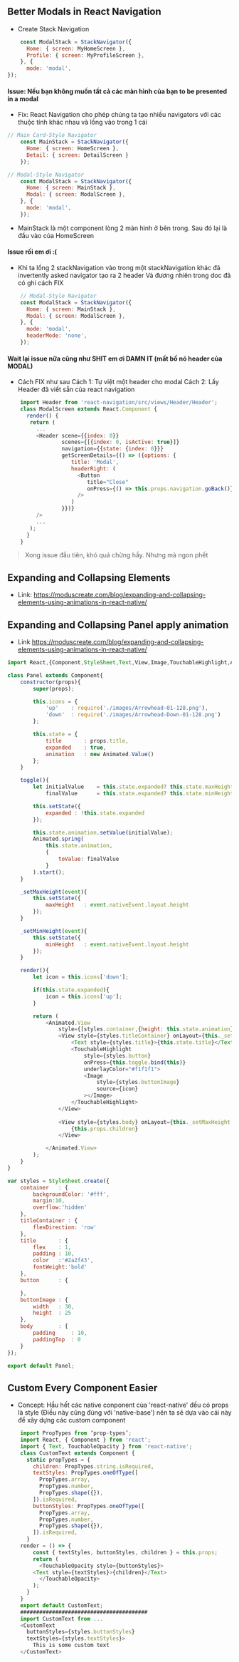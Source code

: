## Better Modals in React Navigation
- Create Stack Navigation
```javascript
	const ModalStack = StackNavigator({
	  Home: { screen: MyHomeScreen },
	  Profile: { screen: MyProfileScreen },
	}, {
	  mode: 'modal',
});
``` 
#### Issue: Nếu bạn không muốn tất cả các màn hình của bạn to be presented in a modal
- Fix: React Navigation cho phép chúng ta tạo nhiều navigators với các thuộc tính khác nhau và lồng vào trong 1 cái
```javascript
// Main Card-Style Navigator
	const MainStack = StackNavigator({
	  Home: { screen: HomeScreen },
	  Detail: { screen: DetailScreen }
	});

// Modal-Style Navigator
	const ModalStack = StackNavigator({
	  Home: { screen: MainStack },
	  Modal: { screen: ModalScreen },
	}, {
	  mode: 'modal',
	});
```
- MainStack là một component lòng 2 màn hình ở bên trong. Sau đó lại là đầu vào của HomeScreen
#### Issue rồi em ơi :(
- Khi ta lồng 2 stackNavigation vào trong một stackNavigation khác đã invertently asked navigator tạo ra 2 header
Và đương nhiên trong doc đã có ghi cách FIX
```javascript
	// Modal-Style Navigator
	const ModalStack = StackNavigator({
	  Home: { screen: MainStack },
	  Modal: { screen: ModalScreen },
	}, {
	  mode: 'modal',
	  headerMode: 'none',
	});
```
#### Wait lại issue nữa cũng như SHIT em ơi DAMN IT (mất bố nó header của MODAL)
- Cách FIX như sau
Cách 1: Tự việt một header cho modal
Cách 2: Lấy Header đã viết sẵn của react navigation
```javascript
	import Header from 'react-navigation/src/views/Header/Header';
	class ModalScreen extends React.Component {
	  render() {
	   return (
		 ...
		 <Header scene={{index: 0}}
				 scenes={[{index: 0, isActive: true}]}
				 navigation={{state: {index: 0}}}
				 getScreenDetails={() => ({options: {
					title: 'Modal',
					headerRight: (
					  <Button 
						 title="Close" 
						 onPress={() => this.props.navigation.goBack()}
					  />
					)
				 }})}
		 />
		 ...
	   );
	  }
	}
```
>Xong issue đầu tiên, khó quá chừng hầy. Nhưng mà ngon phết

## Expanding and Collapsing Elements 
- Link: https://moduscreate.com/blog/expanding-and-collapsing-elements-using-animations-in-react-native/

## Expanding and Collapsing Panel apply animation 
- Link https://moduscreate.com/blog/expanding-and-collapsing-elements-using-animations-in-react-native/
```javascript
import React,{Component,StyleSheet,Text,View,Image,TouchableHighlight,Animated} from 'react-native';

class Panel extends Component{
    constructor(props){
        super(props);

        this.icons = {
            'up'    : require('./images/Arrowhead-01-128.png'),
            'down'  : require('./images/Arrowhead-Down-01-128.png')
        };

        this.state = {
            title       : props.title,
            expanded    : true,
            animation   : new Animated.Value()
        };
    }

    toggle(){
        let initialValue    = this.state.expanded? this.state.maxHeight + this.state.minHeight : this.state.minHeight,
            finalValue      = this.state.expanded? this.state.minHeight : this.state.maxHeight + this.state.minHeight;

        this.setState({
            expanded : !this.state.expanded
        });

        this.state.animation.setValue(initialValue);
        Animated.spring(
            this.state.animation,
            {
                toValue: finalValue
            }
        ).start();
    }

    _setMaxHeight(event){
        this.setState({
            maxHeight   : event.nativeEvent.layout.height
        });
    }

    _setMinHeight(event){
        this.setState({
            minHeight   : event.nativeEvent.layout.height
        });
    }

    render(){
        let icon = this.icons['down'];

        if(this.state.expanded){
            icon = this.icons['up'];
        }

        return (
            <Animated.View 
                style={[styles.container,{height: this.state.animation}]}>
                <View style={styles.titleContainer} onLayout={this._setMinHeight.bind(this)}>
                    <Text style={styles.title}>{this.state.title}</Text>
                    <TouchableHighlight 
                        style={styles.button} 
                        onPress={this.toggle.bind(this)}
                        underlayColor="#f1f1f1">
                        <Image
                            style={styles.buttonImage}
                            source={icon}
                        ></Image>
                    </TouchableHighlight>
                </View>
                
                <View style={styles.body} onLayout={this._setMaxHeight.bind(this)}>
                    {this.props.children}
                </View>

            </Animated.View>
        );
    }
}

var styles = StyleSheet.create({
    container   : {
        backgroundColor: '#fff',
        margin:10,
        overflow:'hidden'
    },
    titleContainer : {
        flexDirection: 'row'
    },
    title       : {
        flex    : 1,
        padding : 10,
        color   :'#2a2f43',
        fontWeight:'bold'
    },
    button      : {

    },
    buttonImage : {
        width   : 30,
        height  : 25
    },
    body        : {
        padding     : 10,
        paddingTop  : 0
    }
});

export default Panel;
```
## Custom Every Component Easier
- Concept: Hầu hết các native conponent của 'react-native' đều có props là style (Điều này cũng đúng với 'native-base')
nên ta sẽ dựa vào cái này để xây dựng các custom component
```javascript
	import PropTypes from ‘prop-types’;
	import React, { Component } from 'react';
	import { Text, TouchableOpacity } from 'react-native';
	class CustomText extends Component {
	  static propTypes = {
	    children: PropTypes.string.isRequired,
	    textStyles: PropTypes.oneOfType([
	      PropTypes.array,
	      PropTypes.number,
	      PropTypes.shape({}),
	    ]).isRequired,
	    buttonStyles: PropTypes.oneOfType([
	      PropTypes.array,
	      PropTypes.number,
	      PropTypes.shape({}),
	    ]).isRequired,
	  }
	render = () => {
	    const { textStyles, buttonStyles, children } = this.props;
	    return (
	      <TouchableOpacity style={buttonStyles}>
		<Text style={textStyles}>{children}</Text>
	      </TouchableOpacity>
	    );
	  }
	}
	export default CustomText;
	########################################
	import CustomText from ...
	<CustomText
	  buttonStyles={styles.buttonStyles}
	  textStyles={styles.textStyles}>
	    This is some custom text
	</CustomText>
```
